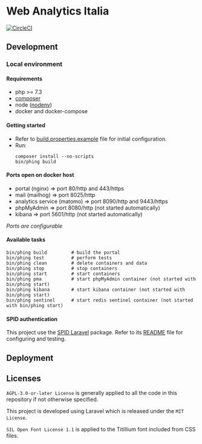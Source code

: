 # Web Analytics Italia

[![CircleCI](https://img.shields.io/circleci/project/github/agid/wai-portal.svg?colorB=0066cc)](https://circleci.com/gh/agid/wai-portal)

## Development

### Local environment

#### Requirements
- php >= 7.3
- [composer](https://getcomposer.org/)
- node ([nodenv](https://github.com/nodenv/nodenv))
- docker and docker-compose

#### Getting started
- Refer to [build.properties.example](env/build.properties.example) file
  for initial configuration.
- Run:
  ```
  composer install --no-scripts
  bin/phing build
  ```

#### Ports open on docker host
- portal (nginx) => port 80/http and 443/https
- mail (mailhog) => port 8025/http
- analytics service (matomo) => port 8090/http and 9443/https
- phpMyAdmin => port 8080/http (not started automatically)
- kibana => port 5601/http (not started automatically)

*Ports are configurable*

#### Available tasks
```
bin/phing build         # build the portal
bin/phing test          # perform tests
bin/phing clean         # delete containers and data
bin/phing stop          # stop containers
bin/phing start         # start containers
bin/phing pma           # start phpMyAdmin container (not started with bin/phing start)
bin/phing kibana        # start kibana container (not started with bin/phing start)
bin/phing sentinel      # start redis sentinel container (not started with bin/phing start)
```

#### SPID authentication
This project use the [SPID Laravel](https://github.com/italia/spid-laravel) package.
Refer to its [README](https://github.com/italia/spid-laravel/blob/master/README.md) file for configuring and testing.

## Deployment

## Licenses

`AGPL-3.0-or-later License` is generally applied to all the code in this repository if not otherwise specified.

This project is developed using Laravel which is released under the `MIT License`.

`SIL Open Font License 1.1` is applied to the Titillium font included from CSS files.
